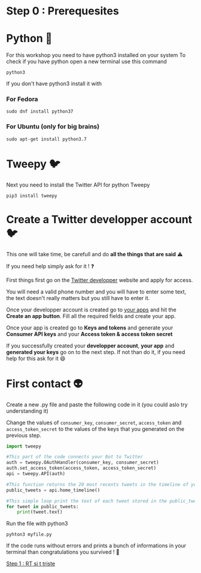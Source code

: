 # Step 0 : Prerequesites

# Python :snake:
For this workshop you need to have python3 installed on your system
To check if you have python open a new terminal use this command
```terminal
python3
```
If you don't have python3 install it with

### For Fedora
```terminal
sudo dnf install python37
```
### For Ubuntu (only for big brains)
```terminal
sudo apt-get install python3.7
```

# Tweepy :bird:
Next you need to install the Twitter API for python Tweepy

```terminal
pip3 install tweepy
```

# Create a Twitter developper account :bird:
This one will take time, be carefull and do **all the things that are said** :warning:

If you need help simply ask for it ! :question:

First things first go on the [Twitter developper](https://developer.twitter.com/en/apply-for-access) website and apply for access.

You will need a valid phone number and you will have to enter some text, the text doesn't really matters but you still have to enter it.

Once your developper account is created go to [your apps](https://developer.twitter.com/en/apps) and hit the **Create an app button**.
Fill all the required fields and create your app.

Once your app is created go to **Keys and tokens** and generate your **Consumer API keys** and your **Access token & access token secret**

If you successfully created your **developper account**, **your app** and **generated your keys** go on to the next step.
If not than do it, if you need help for this ask for it :smile:

# First contact :alien:
Create a new .py file and paste the following code in it (you could aslo try understanding it)

Change the values of ```consumer_key```, ```consumer_secret```, ```access_token``` and ```access_token_secret``` to the values of the keys that you generated on the previous step.

```python
import tweepy

#This part of the code connects your Bot to Twitter
auth = tweepy.OAuthHandler(consumer_key, consumer_secret)
auth.set_access_token(access_token, access_token_secret)
api = tweepy.API(auth)

#This function returns the 20 most recents tweets in the timeline of your bot
public_tweets = api.home_timeline()

#This simple loop print the text of each tweet stored in the public_tweets variable
for tweet in public_tweets:
    print(tweet.text)
```

Run the file with python3
```terminal
pyhton3 myfile.py
```

If the code runs without errors and prints a bunch of informations in your terminal than congratulations you survived ! :tada:

[Step 1 : RT si t triste](Step1.md)
